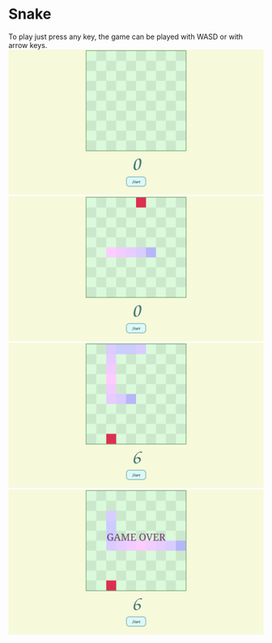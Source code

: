 # Snake

To play just press any key, the game can be played with WASD or with arrow keys.
![Alt text](img/img01.png)
![Alt text](img/img02.png)
![Alt text](img/img03.png)
![Alt text](img/img04.png)